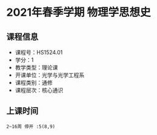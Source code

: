 # 2021年春季学期 物理学思想史 






## 课程信息

- 课程号：HS1524.01
- 学分：1
- 教学类型：理论课
- 开课单位：光学与光学工程系
- 课程类别：通修
- 课程层次：核心通识

## 上课时间

```
2~16周 停开 :5(8,9)
```

